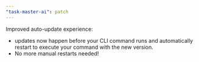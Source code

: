 ```yaml
---
"task-master-ai": patch
---
```


Improved auto-update experience: 

- updates now happen before your CLI command runs and automatically restart to execute your command with the new version.
- No more manual restarts needed!
